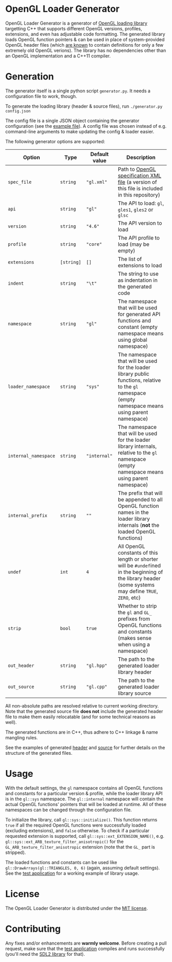# OpenGL Loader Generator

OpenGL Loader Generator is a generator of [OpenGL loading library](https://www.khronos.org/opengl/wiki/OpenGL_Loading_Library) targetting C++ that supports different OpenGL versions, profiles, extensions, and even has adjustable code formatting. The generated library loads OpenGL function pointers & can be used in place of system-provided OpenGL header files (which [are known](https://www.khronos.org/opengl/wiki/Load_OpenGL_Functions#Function_Prototypes) to contain definitions for only a few extremely old OpenGL verions). The library has no dependencies other than an OpenGL implementation and a C++11 compiler.

# Generation

The generator itself is a single python script `generator.py`. It needs a configuration file to work, though.

To generate the loading library (header & source files), run
`./generator.py config.json` 

The config file is a single JSON object containing the generator configuration (see the [example file](https://github.com/lisyarus/opengl-loader-generator/blob/master/config.json)). A config file was chosen instead of e.g. command-line arguments to make updating the config & loader easier.

The following generator options are supported:

| Option | Type | Default value | Description |
| --- | --- | --- | --- |
| `spec_file` | `string` | `"gl.xml"` | Path to [OpenGL specification XML file](https://github.com/KhronosGroup/OpenGL-Registry/tree/master/xml) (a version of this file is included in this repository) |
| `api` | `string` | `"gl"` | The API to load: `gl`, `gles1`, `gles2` or `glsc` |
| `version` | `string` | `"4.6"` | The API version to load |
| `profile` | `string` | `"core"` | The API profile to load (may be empty) |
| `extensions` | `[string]` | `[]` | The list of extensions to load |
| `indent` | `string` | `"\t"` | The string to use as indentation in the generated code |
| `namespace` | `string` | `"gl"` | The namespace that will be used for generated API functions and constant (empty namespace means using global namespace) |
| `loader_namespace` | `string` | `"sys"` | The namespace that will be used for the loader library public functions, relative to the `gl` namespace (empty namespace means using parent namespace) |
| `internal_namespace` | `string` | `"internal"` | The namespace that will be used for the loader library internals, relative to the `gl` namespace (empty namespace means using parent namespace) |
| `internal_prefix` | `string` | `""` | The prefix that will be appended to all OpenGL function names in the loader library internals (**not** the loaded OpenGL functions) |
| `undef` | `int` | `4` | All OpenGL constants of this length or shorter will be `#undef`ined in the beginning of the library header (some systems may define `TRUE`, `ZERO`, etc) |
| `strip` | `bool` | `true` | Whether to strip the `gl` and `GL_` prefixes from OpenGL functions and constants (makes sense when using a namespace) |
| `out_header` | `string` | `"gl.hpp"` | The path to the generated loader library header |
| `out_source` | `string` | `"gl.cpp"` | The path to the generated loader library source |

All non-absolute paths are resolved relative to current working directory.
Note that the generated source file **does not** include the generated header file to make them easily relocatable (and for some technical reasons as well).

The generated functions are in C++, thus adhere to C++ linkage & name mangling rules.

See the examples of generated [header](https://github.com/lisyarus/opengl-loader-generator/blob/master/gl.hpp) and [source](https://github.com/lisyarus/opengl-loader-generator/blob/master/gl.cpp) for further details on the structure of the generated files.

# Usage

With the default settings, the `gl` namespace contains all OpenGL functions and constants for a particular version & profile, while the loader library API is in the `gl::sys` namespace. The `gl::internal` namespace will contain the actual OpenGL functions' pointers that will be loaded at runtime. All of these namespaces can be changed through the configuration file.

To initialize the library, call `gl::sys::initialize()`. This function returns `true` if all the required OpenGL functions were successfully loaded (excluding extensions), and `false` otherwise. To check if a particular requested extension is supported, call `gl::sys::ext_EXTENSION_NAME()`, e.g. `gl::sys::ext_ARB_texture_filter_anisotropic()` for the `GL_ARB_texture_filter_anisotropic` extension (note that the `GL_` part is stripped).

The loaded functions and constants can be used like `gl::DrawArrays(gl::TRIANGLES, 0, 6)` (again, assuming default settings). See the [test application](https://github.com/lisyarus/opengl-loader-generator/blob/master/test.cpp) for a working example of library usage.

# License

The OpenGL Loader Generator is distributed under the [MIT license](https://github.com/lisyarus/opengl-loader-generator/blob/master/LICENSE).

# Contributing

Any fixes and/or enhancements are **warmly welcome**.
Before creating a pull request, make sure that the [test application](https://github.com/lisyarus/opengl-loader-generator/blob/master/Makefile) compiles and runs successfully (you'll need the [SDL2 library](https://www.libsdl.org/download-2.0.php) for that).